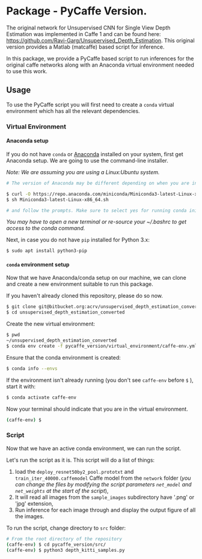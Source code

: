 # Package - PyCaffe Version.

The original network for Unsupervised CNN for Single View Depth Estimation was implemented in Caffe 1 and can be found here: https://github.com/Ravi-Garg/Unsupervised_Depth_Estimation. This original version provides a Matlab (matcaffe) based script for inference. 

In this package, we provide a PyCaffe based script to run inferences for the original caffe networks along with an Anaconda virtual environment needed to use this work.

## Usage  
To use the PyCaffe script you will first need to create a `conda` virtual environment which has all the relevant dependencies. 

### Virtual Environment
#### Anaconda setup
If you do not have `conda` or [Anaconda](https://www.anaconda.com/distribution/#linux) installed on your system, first get Anaconda setup. We are going to use the command-line installer. 

*Note: We are assuming you are using a Linux:Ubuntu system.*

```bash
# The version of Anaconda may be different depending on when you are installing`

$ curl -O https://repo.anaconda.com/miniconda/Miniconda3-latest-Linux-x86_64.sh
$ sh Miniconda3-latest-Linux-x86_64.sh

# and follow the prompts. Make sure to select yes for running conda init, otherwise the defaults are generally good.`

```

*You may have to open a new terminal or re-source your ~/.bashrc to get access to the conda command.*

Next, in case you do not have `pip` installed for Python 3.x:

```bash
$ sudo apt install python3-pip
```

#### `conda` environment setup
Now that we have Anaconda/conda setup on our machine, we can clone and create a new environment suitable to run this package.

If you haven't already cloned this repository, please do so now. 
```bash
$ git clone git@bitbucket.org:acrv/unsupervised_depth_estimation_converted.git
$ cd unsupervised_depth_estimation_converted
```

<!-- From the directory `unsupervised_depth_estimation_converted` navigate to the subdirectory `pycaffe_version (which is where this Readme is located) and then navigate to the subdirectory `virtual_environment`. Find the file called `caffe-env.yml`. This files contains the required packages and their dependencies for the `conda` environment.  -->

Create the new virtual environment:

```bash
$ pwd
~/unsupervised_depth_estimation_converted
$ conda env create -f pycaffe_version/virtual_environment/caffe-env.yml
```   

Ensure that the conda environment is created:

```bash
$ conda info --envs
```

If the environment isn't already running (you don't see `caffe-env` before `$` ), start it with:
```bash
$ conda activate caffe-env
```

Now your terminal should indicate that you are in the virtual environment.
```bash
(caffe-env) $
```

### Script
Now that we have an active conda environment, we can run the script. 

Let's run the script as it is. This script will do a list of things:
 1. load the `deploy_resnet50by2_pool.prototxt` and `train_iter_40000.caffemodel` Caffe model from the `network` folder (*you can change the files by modifying the script parameters `net_model` and `net_weights` at the start of the script*),
 2. It will read all images from the `sample_images` subdirectory have '.png' or 'jpg' extension, 
 3. Run inference for each image through and display the output figure of all the images. 
 
 To run the script, change directory to `src` folder: 
 
```bash
# From the root directory of the repository
(caffe-env) $ cd pycaffe_version/src/
(caffe-env) $ python3 depth_kitti_samples.py
``` 
